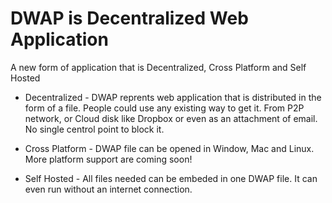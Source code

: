 # DWAP is Decentralized Web Application
A new form of application that is Decentralized, Cross Platform and Self Hosted


* Decentralized - DWAP reprents web application that is distributed in the form of a file. People could use any existing way to get it. From P2P network, or Cloud disk like Dropbox or even as an attachment of email. No single centrol point to block it. 

* Cross Platform - DWAP file can be opened in Window, Mac and Linux. More platform support are coming soon!

* Self Hosted - All files needed can be embeded in one DWAP file. It can even run without an internet connection.
